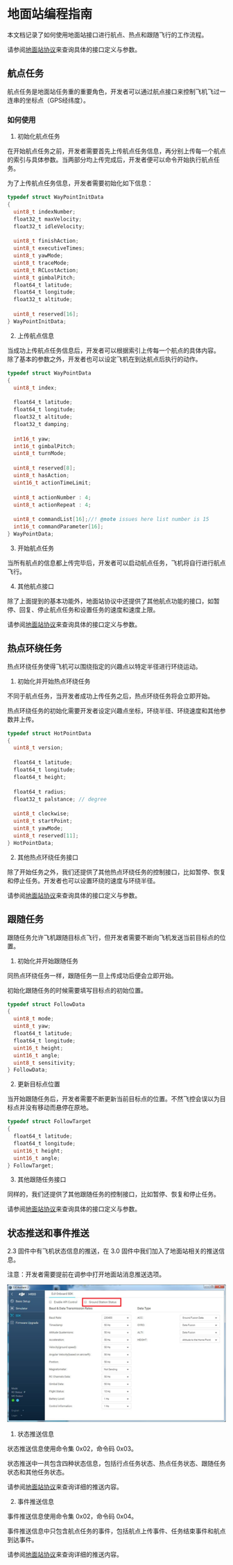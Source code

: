 # 地面站编程指南

本文档记录了如何使用地面站接口进行航点、热点和跟随飞行的工作流程。

请参阅[地面站协议](地面站协议.md)来查询具体的接口定义与参数。


## 航点任务

航点任务是地面站任务重的重要角色，开发者可以通过航点接口来控制飞机飞过一连串的坐标点（GPS经纬度）。

### 如何使用

1. 初始化航点任务

  在开始航点任务之前，开发者需要首先上传航点任务信息，再分别上传每一个航点的索引与具体参数。当两部分均上传完成后，开发者便可以命令开始执行航点任务。
  
  为了上传航点任务信息，开发者需要初始化如下信息：
  
  ```c
  typedef struct WayPointInitData
  {
    uint8_t indexNumber;
    float32_t maxVelocity;
    float32_t idleVelocity;

    uint8_t finishAction;
    uint8_t executiveTimes;
    uint8_t yawMode;
    uint8_t traceMode;
    uint8_t RCLostAction;
    uint8_t gimbalPitch;
    float64_t latitude;
    float64_t longitude;
    float32_t altitude;

    uint8_t reserved[16];
} WayPointInitData;
```

2. 上传航点信息

  当成功上传航点任务信息后，开发者可以根据索引上传每一个航点的具体内容。
  除了基本的参数之外，开发者也可以设定飞机在到达航点后执行的动作。
  
  ```c
  typedef struct WayPointData
  {
    uint8_t index;

    float64_t latitude;
    float64_t longitude;
    float32_t altitude;
    float32_t damping;

    int16_t yaw;
    int16_t gimbalPitch;
    uint8_t turnMode;

    uint8_t reserved[8];
    uint8_t hasAction;
    uint16_t actionTimeLimit;

    uint8_t actionNumber : 4;
    uint8_t actionRepeat : 4;

    uint8_t commandList[16];//! @note issues here list number is 15
    int16_t commandParameter[16];
  } WayPointData;
  ```
  
3. 开始航点任务

  当所有航点的信息都上传完毕后，开发者可以启动航点任务，飞机将自行进行航点飞行。

4. 其他航点接口

  除了上面提到的基本功能外，地面站协议中还提供了其他航点功能的接口，如暂停、回复、停止航点任务和设置任务的速度和速度上限。

  请参阅[地面站协议](地面站协议.md)来查询具体的接口定义与参数。
  
## 热点环绕任务

热点环绕任务使得飞机可以围绕指定的兴趣点以特定半径进行环绕运动。

1. 初始化并开始热点环绕任务

  不同于航点任务，当开发者成功上传任务之后，热点环绕任务将会立即开始。
  
  热点环绕任务的初始化需要开发者设定兴趣点坐标，环绕半径、环绕速度和其他参数并上传。
  
  ```c
  typedef struct HotPointData
  {
    uint8_t version;

    float64_t latitude;
    float64_t longitude;
    float64_t height;

    float64_t radius;
    float32_t palstance; // degree

    uint8_t clockwise;
    uint8_t startPoint;
    uint8_t yawMode;
    uint8_t reserved[11];
  } HotPointData;
  ```

2. 其他热点环绕任务接口

  除了开始任务之外，我们还提供了其他热点环绕任务的控制接口，比如暂停、恢复和停止任务。开发者也可以设置环绕的速度与环绕半径。

  请参阅[地面站协议](地面站协议.md)来查询具体的接口定义与参数。
  
## 跟随任务

跟随任务允许飞机跟随目标点飞行，但开发者需要不断向飞机发送当前目标点的位置。


1. 初始化并开始跟随任务

  同热点环绕任务一样，跟随任务一旦上传成功后便会立即开始。
  
  初始化跟随任务的时候需要填写目标点的初始位置。

  ```c
  typedef struct FollowData
  {
    uint8_t mode;
    uint8_t yaw;
    float64_t latitude;
    float64_t longitude;
    uint16_t height;
    uint16_t angle;
    uint8_t sensitivity;
  } FollowData;
  ```
  
2. 更新目标点位置

  当开始跟随任务后，开发者需要不断更新当前目标点的位置。不然飞控会误以为目标点并没有移动而悬停在原地。
  
  ```c
  typedef struct FollowTarget
  {
    float64_t latitude;
    float64_t longitude;
    uint16_t height;
    uint16_t angle;
  } FollowTarget;
  ```

3. 其他跟随任务接口

  同样的，我们还提供了其他跟随任务的控制接口，比如暂停、恢复和停止任务。
  
  请参阅[地面站协议](地面站协议.md)来查询具体的接口定义与参数。

## 状态推送和事件推送

  2.3 固件中有飞机状态信息的推送，在 3.0 固件中我们加入了地面站相关的推送信息。

  注意：开发者需要提前在调参中打开地面站消息推送选项。

  ![](Images/groundstation.png)
  
1. 状态推送信息

  状态推送信息使用命令集 0x02，命令码 0x03。
  
  状态推送中一共包含四种状态信息，包括行点任务状态、热点任务状态、跟随任务状态和其他任务状态。
  
  请参阅[地面站协议](地面站协议.md)来查询详细的推送内容。

2. 事件推送信息

  事件推送信息使用命令集 0x02，命令码 0x04。
  
  事件推送信息中只包含航点任务的事件，包括航点上传事件、任务结束事件和航点到达事件。
  
  请参阅[地面站协议](地面站协议.md)来查询详细的推送内容。
